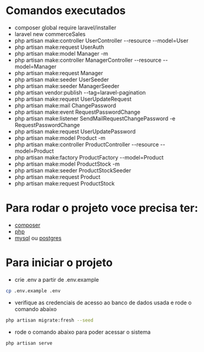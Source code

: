 # Comandos executados
* composer global require laravel/installer
* laravel new commerceSales
* php artisan make:controller UserController --resource --model=User
* php artisan make:request UserAuth
* php artisan make:model Manager -m
* php artisan make:controller ManagerController --resource --model=Manager
* php artisan make:request Manager
* php artisan make:seeder UserSeeder
* php artisan make:seeder ManagerSeeder
* php artisan vendor:publish --tag=laravel-pagination
* php artisan make:request UserUpdateRequest
* php artisan make:mail ChangePassword
* php artisan make:event RequestPasswordChange
* php artisan make:listener SendMailRequestChangePassword -e RequestPasswordChange
* php artisan make:request UserUpdatePassword
* php artisan make:model Product -m
* php artisan make:controller ProductController --resource --model=Product
* php artisan make:factory ProductFactory --model=Product
* php artisan make:model ProductStock -m
* php artisan make:seeder ProductStockSeeder
* php artisan make:request Product
* php artisan make:request ProductStock

# Para rodar o projeto voce precisa ter:
* [composer](https://getcomposer.org/)
* [php](https://www.php.net/)
* [mysql](https://www.mysql.com/) ou [postgres](https://www.postgresql.org/)

# Para iniciar o projeto
* crie .env a partir de .env.example
```sh
cp .env.example .env
```
* verifique as credenciais de acesso ao banco de dados usada e rode o comando abaixo
```sh
php artisan migrate:fresh --seed
```
* rode o comando abaixo para poder acessar o sistema
```sh
php artisan serve
```